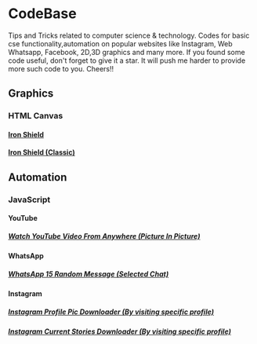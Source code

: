 <h1>CodeBase</h1>
Tips and Tricks related to computer science &amp; technology. Codes for basic cse functionality,automation on popular websites like Instagram, Web Whatsapp, Facebook, 2D,3D graphics and many more. If you found some code useful, don't forget to give it a star. It will push me harder to provide more such code to you. Cheers!!

<h2>Graphics</h2>
<h3>HTML Canvas</h3>
<h4><a href="https://github.com/priyanshukdc/CodeBase/blob/main/Graphics/HTML_CANVAS/IronShield/ironShield.html">Iron Shield</a></h4>

<h4><a href="https://github.com/priyanshukdc/CodeBase/blob/main/Graphics/HTML_CANVAS/IronShieldClassic/ironShieldClassic.html">Iron Shield (Classic)</a></h4>

<h2>Automation</h2>
<h3>JavaScript</h3>
<h4>YouTube</h4>
<h5><a href="https://github.com/priyanshukdc/CodeBase/blob/main/Automation/JavaScript/YouTube/YoutubeVideoAnywhereWithPictureInPicture/YoutubeVideoAnywhereWithPictureInPicture.js">Watch YouTube Video From Anywhere (Picture In Picture)</a></h5>

<h4>WhatsApp</h4>
<h5><a href="https://github.com/priyanshukdc/CodeBase/blob/main/Automation/JavaScript/WhatsApp/BotMessagesToSelectedWhatsAppContact/botMsgWhatsappBySelectingSpecificChat.js">WhatsApp 15 Random Message (Selected Chat)</a></h5>

<h4>Instagram</h4>
<h5><a href="https://github.com/priyanshukdc/CodeBase/blob/main/Automation/JavaScript/Instagram/InstagramDpDownloadByVisitingSpecificProfile/instagramDpDownloadByVisitingSpecificProfile.js">Instagram Profile Pic Downloader (By visiting specific profile)</a></h5>


<h5><a href="https://github.com/priyanshukdc/CodeBase/blob/main/Automation/JavaScript/Instagram/InstagramCurrentStoriesDownloadByVisitingSpecificProfile/InstagramCurrentStoriesDownloadByVisitingSpecificProfile.js">Instagram Current Stories Downloader (By visiting specific profile)</a></h5>


